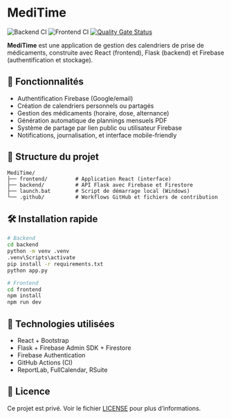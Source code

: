 # MediTime

![Backend CI](https://github.com/mtx26/medic/actions/workflows/backend-ci.yml/badge.svg)
![Frontend CI](https://github.com/mtx26/medic/actions/workflows/frontend-ci.yml/badge.svg)
[![Quality Gate Status](https://sonarcloud.io/api/project_badges/measure?project=mtx26_medic&metric=alert_status)](https://sonarcloud.io/summary/new_code?id=mtx26_medic)

**MediTime** est une application de gestion des calendriers de prise de médicaments, construite avec React (frontend), Flask (backend) et Firebase (authentification et stockage).

## 🚀 Fonctionnalités

- Authentification Firebase (Google/email)
- Création de calendriers personnels ou partagés
- Gestion des médicaments (horaire, dose, alternance)
- Génération automatique de plannings mensuels PDF
- Système de partage par lien public ou utilisateur Firebase
- Notifications, journalisation, et interface mobile-friendly

## 📁 Structure du projet

```
MediTime/
├── frontend/         # Application React (interface)
├── backend/          # API Flask avec Firebase et Firestore
├── launch.bat        # Script de démarrage local (Windows)
└── .github/          # Workflows GitHub et fichiers de contribution
```

## 🛠️ Installation rapide

```bash
# Backend
cd backend
python -m venv .venv
.venv\Scripts\activate
pip install -r requirements.txt
python app.py

# Frontend
cd frontend
npm install
npm run dev
```

## 🧠 Technologies utilisées

- React + Bootstrap
- Flask + Firebase Admin SDK + Firestore
- Firebase Authentication
- GitHub Actions (CI)
- ReportLab, FullCalendar, RSuite

## 📄 Licence

Ce projet est privé. Voir le fichier [LICENSE](./LICENSE) pour plus d’informations.
